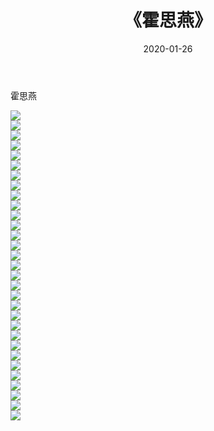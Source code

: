﻿---
layout: post
title:  《霍思燕》
date:   2020-01-26
img: http://pic.660000.xyz/1:/壁纸/明星魅力/华人明星/霍思燕/000.jpg
categories: [美女, 清纯, 唯美]
---

霍思燕

 ![](http://pic.660000.xyz/1:/壁纸/明星魅力/华人明星/霍思燕/001.jpg) <br>![](http://pic.660000.xyz/1:/壁纸/明星魅力/华人明星/霍思燕/002.jpg) <br>![](http://pic.660000.xyz/1:/壁纸/明星魅力/华人明星/霍思燕/003.jpg) <br>![](http://pic.660000.xyz/1:/壁纸/明星魅力/华人明星/霍思燕/004.jpg) <br>![](http://pic.660000.xyz/1:/壁纸/明星魅力/华人明星/霍思燕/005.jpg) <br>![](http://pic.660000.xyz/1:/壁纸/明星魅力/华人明星/霍思燕/006.jpg) <br>![](http://pic.660000.xyz/1:/壁纸/明星魅力/华人明星/霍思燕/007.jpg) <br>![](http://pic.660000.xyz/1:/壁纸/明星魅力/华人明星/霍思燕/008.jpg) <br>![](http://pic.660000.xyz/1:/壁纸/明星魅力/华人明星/霍思燕/009.jpg) <br>![](http://pic.660000.xyz/1:/壁纸/明星魅力/华人明星/霍思燕/010.jpg) <br>![](http://pic.660000.xyz/1:/壁纸/明星魅力/华人明星/霍思燕/011.jpg) <br>![](http://pic.660000.xyz/1:/壁纸/明星魅力/华人明星/霍思燕/012.jpg) <br>![](http://pic.660000.xyz/1:/壁纸/明星魅力/华人明星/霍思燕/013.jpg) <br>![](http://pic.660000.xyz/1:/壁纸/明星魅力/华人明星/霍思燕/014.jpg) <br>![](http://pic.660000.xyz/1:/壁纸/明星魅力/华人明星/霍思燕/015.jpg) <br>![](http://pic.660000.xyz/1:/壁纸/明星魅力/华人明星/霍思燕/016.jpg) <br>![](http://pic.660000.xyz/1:/壁纸/明星魅力/华人明星/霍思燕/017.jpg) <br>![](http://pic.660000.xyz/1:/壁纸/明星魅力/华人明星/霍思燕/018.jpg) <br>![](http://pic.660000.xyz/1:/壁纸/明星魅力/华人明星/霍思燕/019.jpg) <br>![](http://pic.660000.xyz/1:/壁纸/明星魅力/华人明星/霍思燕/020.jpg) <br>![](http://pic.660000.xyz/1:/壁纸/明星魅力/华人明星/霍思燕/021.jpg) <br>![](http://pic.660000.xyz/1:/壁纸/明星魅力/华人明星/霍思燕/022.jpg) <br>![](http://pic.660000.xyz/1:/壁纸/明星魅力/华人明星/霍思燕/023.jpg) <br>![](http://pic.660000.xyz/1:/壁纸/明星魅力/华人明星/霍思燕/024.jpg) <br>![](http://pic.660000.xyz/1:/壁纸/明星魅力/华人明星/霍思燕/025.jpg) <br>![](http://pic.660000.xyz/1:/壁纸/明星魅力/华人明星/霍思燕/026.jpg) <br>![](http://pic.660000.xyz/1:/壁纸/明星魅力/华人明星/霍思燕/027.jpg) <br>![](http://pic.660000.xyz/1:/壁纸/明星魅力/华人明星/霍思燕/028.jpg) <br>![](http://pic.660000.xyz/1:/壁纸/明星魅力/华人明星/霍思燕/029.jpg) <br>![](http://pic.660000.xyz/1:/壁纸/明星魅力/华人明星/霍思燕/030.jpg) <br>![](http://pic.660000.xyz/1:/壁纸/明星魅力/华人明星/霍思燕/031.jpg) <br>
